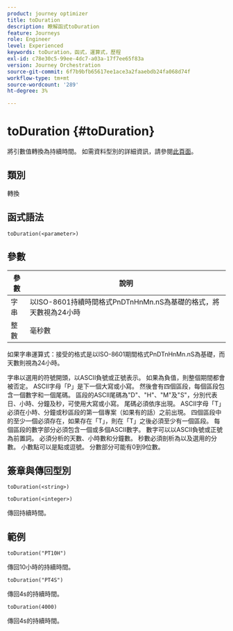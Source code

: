```yaml
---
product: journey optimizer
title: toDuration
description: 瞭解函式toDuration
feature: Journeys
role: Engineer
level: Experienced
keywords: toDuration，函式，運算式，歷程
exl-id: c78e30c5-99ee-4dc7-a03a-17f7ee65f83a
version: Journey Orchestration
source-git-commit: 6f7b9bfb65617ee1ace3a2faaebdb24fa068d74f
workflow-type: tm+mt
source-wordcount: '289'
ht-degree: 3%

---
```


# toDuration {#toDuration}

將引數值轉換為持續時間。 如需資料型別的詳細資訊，請參閱[此頁面](../expression/data-types.md)。

## 類別

轉換

## 函式語法

`toDuration(<parameter>)`

## 參數

| 參數 | 說明 |
|--- |--- |
| 字串 | 以ISO-8601持續時間格式PnDTnHnMn.nS為基礎的格式，將天數視為24小時 |
| 整數 | 毫秒數 |

如果字串運算式：接受的格式是以ISO-8601期間格式PnDTnHnMn.nS為基礎，而天數則視為24小時。

字串以選用的符號開頭，以ASCII負號或正號表示。 如果為負值，則整個期間都會被否定。 ASCII字母「P」是下一個大寫或小寫。 然後會有四個區段，每個區段包含一個數字和一個尾碼。 區段的ASCII尾碼為&quot;D&quot;、&quot;H&quot;、&quot;M&quot;及&quot;S&quot;，分別代表日、小時、分鐘及秒，可使用大寫或小寫。 尾碼必須依序出現。 ASCII字母「T」必須在小時、分鐘或秒區段的第一個專案（如果有的話）之前出現。 四個區段中的至少一個必須存在，如果存在「T」，則在「T」之後必須至少有一個區段。 每個區段的數字部分必須包含一個或多個ASCII數字。 數字可以以ASCII負號或正號為前置詞。 必須分析的天數、小時數和分鐘數。 秒數必須剖析為以及選用的分數。 小數點可以是點或逗號。 分數部分可能有0到9位數。

## 簽章與傳回型別

`toDuration(<string>)`

`toDuration(<integer>)`

傳回持續時間。

## 範例

`toDuration("PT10H")`

傳回10小時的持續時間。

`toDuration("PT4S")`

傳回4s的持續時間。

`toDuration(4000)`

傳回4s的持續時間。

